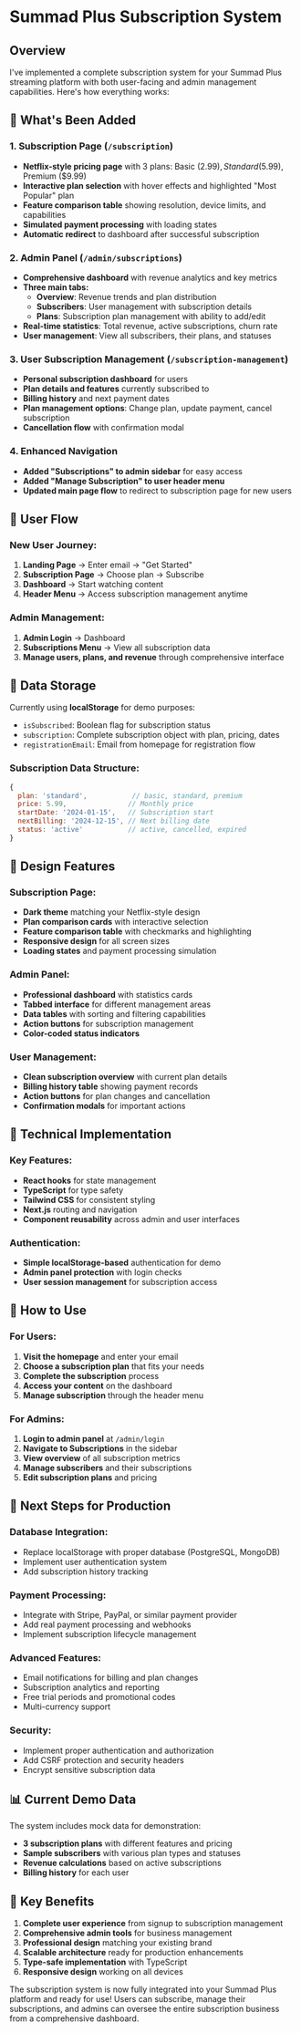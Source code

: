 # Summad Plus Subscription System

## Overview

I've implemented a complete subscription system for your Summad Plus streaming platform with both user-facing and admin management capabilities. Here's how everything works:

## 🎯 What's Been Added

### 1. **Subscription Page** (`/subscription`)
- **Netflix-style pricing page** with 3 plans: Basic ($2.99), Standard ($5.99), Premium ($9.99)
- **Interactive plan selection** with hover effects and highlighted "Most Popular" plan
- **Feature comparison table** showing resolution, device limits, and capabilities
- **Simulated payment processing** with loading states
- **Automatic redirect** to dashboard after successful subscription

### 2. **Admin Panel** (`/admin/subscriptions`)
- **Comprehensive dashboard** with revenue analytics and key metrics
- **Three main tabs:**
  - **Overview**: Revenue trends and plan distribution
  - **Subscribers**: User management with subscription details
  - **Plans**: Subscription plan management with ability to add/edit
- **Real-time statistics**: Total revenue, active subscriptions, churn rate
- **User management**: View all subscribers, their plans, and statuses

### 3. **User Subscription Management** (`/subscription-management`)
- **Personal subscription dashboard** for users
- **Plan details and features** currently subscribed to
- **Billing history** and next payment dates
- **Plan management options**: Change plan, update payment, cancel subscription
- **Cancellation flow** with confirmation modal

### 4. **Enhanced Navigation**
- **Added "Subscriptions" to admin sidebar** for easy access
- **Added "Manage Subscription" to user header menu**
- **Updated main page flow** to redirect to subscription page for new users

## 🔄 User Flow

### New User Journey:
1. **Landing Page** → Enter email → "Get Started"
2. **Subscription Page** → Choose plan → Subscribe
3. **Dashboard** → Start watching content
4. **Header Menu** → Access subscription management anytime

### Admin Management:
1. **Admin Login** → Dashboard
2. **Subscriptions Menu** → View all subscription data
3. **Manage users, plans, and revenue** through comprehensive interface

## 💾 Data Storage

Currently using **localStorage** for demo purposes:
- `isSubscribed`: Boolean flag for subscription status
- `subscription`: Complete subscription object with plan, pricing, dates
- `registrationEmail`: Email from homepage for registration flow

### Subscription Data Structure:
```javascript
{
  plan: 'standard',           // basic, standard, premium
  price: 5.99,               // Monthly price
  startDate: '2024-01-15',   // Subscription start
  nextBilling: '2024-12-15', // Next billing date
  status: 'active'           // active, cancelled, expired
}
```

## 🎨 Design Features

### Subscription Page:
- **Dark theme** matching your Netflix-style design
- **Plan comparison cards** with interactive selection
- **Feature comparison table** with checkmarks and highlighting
- **Responsive design** for all screen sizes
- **Loading states** and payment processing simulation

### Admin Panel:
- **Professional dashboard** with statistics cards
- **Tabbed interface** for different management areas
- **Data tables** with sorting and filtering capabilities
- **Action buttons** for subscription management
- **Color-coded status indicators**

### User Management:
- **Clean subscription overview** with current plan details
- **Billing history table** showing payment records
- **Action buttons** for plan changes and cancellation
- **Confirmation modals** for important actions

## 🔧 Technical Implementation

### Key Features:
- **React hooks** for state management
- **TypeScript** for type safety
- **Tailwind CSS** for consistent styling
- **Next.js** routing and navigation
- **Component reusability** across admin and user interfaces

### Authentication:
- **Simple localStorage-based** authentication for demo
- **Admin panel protection** with login checks
- **User session management** for subscription access

## 🚀 How to Use

### For Users:
1. **Visit the homepage** and enter your email
2. **Choose a subscription plan** that fits your needs
3. **Complete the subscription** process
4. **Access your content** on the dashboard
5. **Manage subscription** through the header menu

### For Admins:
1. **Login to admin panel** at `/admin/login`
2. **Navigate to Subscriptions** in the sidebar
3. **View overview** of all subscription metrics
4. **Manage subscribers** and their subscriptions
5. **Edit subscription plans** and pricing

## 🔮 Next Steps for Production

### Database Integration:
- Replace localStorage with proper database (PostgreSQL, MongoDB)
- Implement user authentication system
- Add subscription history tracking

### Payment Processing:
- Integrate with Stripe, PayPal, or similar payment provider
- Add real payment processing and webhooks
- Implement subscription lifecycle management

### Advanced Features:
- Email notifications for billing and plan changes
- Subscription analytics and reporting
- Free trial periods and promotional codes
- Multi-currency support

### Security:
- Implement proper authentication and authorization
- Add CSRF protection and security headers
- Encrypt sensitive subscription data

## 📊 Current Demo Data

The system includes mock data for demonstration:
- **3 subscription plans** with different features and pricing
- **Sample subscribers** with various plan types and statuses
- **Revenue calculations** based on active subscriptions
- **Billing history** for each user

## 🎯 Key Benefits

1. **Complete user experience** from signup to subscription management
2. **Comprehensive admin tools** for business management
3. **Professional design** matching your existing brand
4. **Scalable architecture** ready for production enhancements
5. **Type-safe implementation** with TypeScript
6. **Responsive design** working on all devices

The subscription system is now fully integrated into your Summad Plus platform and ready for use! Users can subscribe, manage their subscriptions, and admins can oversee the entire subscription business from a comprehensive dashboard. 